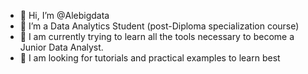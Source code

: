 - 👋 Hi, I’m @Alebigdata
- 👀 I’m a Data Analytics Student (post-Diploma specialization course)
- 🌱 I am currently trying to learn all the tools necessary to become a Junior Data Analyst.
- 💞️ I am looking for tutorials and practical examples to learn best


<!---
Alebigdata/Alebigdata is a ✨ special ✨ repository because its `README.md` (this file) appears on your GitHub profile.
You can click the Preview link to take a look at your changes.
--->
